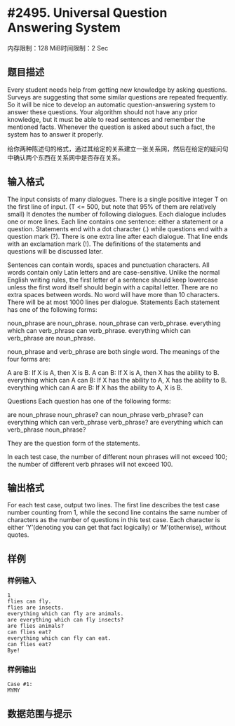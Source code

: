 # #2495. Universal Question Answering System

内存限制：128 MiB时间限制：2 Sec

## 题目描述

  Every student needs help from getting new knowledge by asking questions. Surveys are suggesting that some similar questions are repeated frequently. So it will be nice to develop an automatic question-answering system to answer these questions. Your algorithm should not have any prior knowledge, but it must be able to read sentences and remember the mentioned facts. Whenever the question is asked about such a fact, the system has to answer it properly.


给你两种陈述句的格式，通过其给定的关系建立一张关系网，然后在给定的疑问句中确认两个东西在关系网中是否存在关系。

## 输入格式

 The input consists of many dialogues.
  There is a single positive integer T on the first line of input. (T <= 500, but note that 95% of them are relatively small) It denotes the number of following dialogues. Each dialogue includes one or more lines. Each line contains one sentence: either a statement or a question. Statements end with a dot character (.) while questions end with a question mark (?). There is one extra line after each dialogue. That line ends with an exclamation mark (!). The definitions of the statements and questions will be discussed later.

Sentences can contain words, spaces and punctuation characters. All words contain only Latin letters and are case-sensitive. Unlike the normal English writing rules, the first letter of a sentence should keep lowercase unless the first word itself should begin with a capital letter. There are no extra spaces between words. No word will have more than 10 characters. There will be at most 1000 lines per dialogue.
Statements
Each statement has one of the following forms:

noun_phrase are noun_phrase.
noun_phrase can verb_phrase.
everything which can verb_phrase can verb_phrase.
everything which can verb_phrase are noun_phrase.

noun_phrase and verb_phrase are both single word. The meanings of the four forms are:

A are B: If X is A, then X is B.
A can B: If X is A, then X has the ability to B.
everything which can A can B: If X has the ability to A, X has the ability to B.
everything which can A are B: If X has the ability to A, X is B.

Questions
Each question has one of the following forms:

are noun_phrase noun_phrase?
can noun_phrase verb_phrase?
can everything which can verb_phrase verb_phrase?
are everything which can verb_phrase noun_phrase?


They are the question form of the statements.

In each test case, the number of different noun phrases will not exceed 100; the number of different verb phrases will not exceed 100.

## 输出格式

  For each test case, output two lines. The first line describes the test case number counting from 1, while the second line contains the same number of characters as the number of questions in this test case. Each character is either &lsquo;Y&rsquo;(denoting you can get that fact logically) or &lsquo;M&rsquo;(otherwise), without quotes.

 

## 样例

### 样例输入

    
    1
    flies can fly.
    flies are insects.
    everything which can fly are animals.
    are everything which can fly insects?
    are flies animals?
    can flies eat?
    everything which can fly can eat.
    can flies eat?
    Bye!
     
    
     
    
    
    

### 样例输出

    
    Case #1:
    MYMY
    
    

## 数据范围与提示
